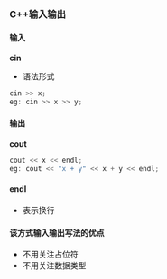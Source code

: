 ### C++输入输出

#### 输入

**cin**

* 语法形式

```c++
cin >> x;
eg: cin >> x >> y;
```

#### 输出

**cout**

```c++
cout << x << endl;
eg: cout << "x + y" << x + y << endl;
```

#### endl

* 表示换行

#### 该方式输入输出写法的优点

* 不用关注占位符
* 不用关注数据类型

